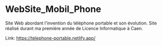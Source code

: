 # WebSite_Mobil_Phone

Site Web abordant l'invention du téléphone portable et son évolution.
Site réalisé durant ma première année de Licence Informatique à Caen.

Link: https://telephone-portable.netlify.app/